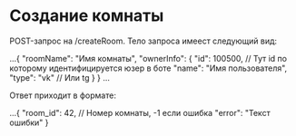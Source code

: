 # Создание комнаты

POST-запрос на /createRoom. Тело запроса имеест следующий вид:

...{
    "roomName": "Имя комнаты",
    "ownerInfo": {
        "id": 100500,               // Тут id по которому идентифицируется юзер в боте
        "name": "Имя пользователя",
        "type": "vk"                // Или tg
    }
}
...

Ответ приходит в формате:

...{
    "room_id": 42,      // Номер комнаты, -1 если ошибка
    "error": "Текст ошибки"
}